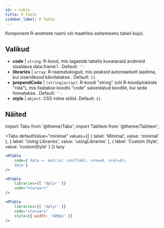 ```yaml
---
id: r-table
title: R Table
sidebar_label: R Table
---
```


Komponent R-andmete raami või maatriksi esitamiseks tabeli kujul.

## Valikud

* __code__ | `string`: R-kood, mis tagastab tabelis kuvatavaid andmeid sisaldava data.frame'i.. Default: `''`.
* __libraries__ | `array`: R-raamatukogud, mis peaksid automaatselt laadima, kui sisendkood käivitatakse.. Default: `[]`.
* __prependCode__ | `(string|array)`: R-koodi "string" (või R-koodiplokkide "rida"), mis lisatakse koodis "code" salvestatud koodile, kui seda hinnatakse.. Default: `''`.
* __style__ | `object`: CSS inline stiilid. Default: `{}`.


## Näited


import Tabs from '@theme/Tabs';
import TabItem from '@theme/TabItem';

<Tabs
    defaultValue="minimal"
    values={[
        { label: 'Minimal', value: 'minimal' },
        { label: 'Using Libraries', value: 'usingLibraries' },
        { label: 'Custom Style', value: 'customStyle' }
    ]}
    lazy
>

<TabItem value="minimal" >

```jsx live
<RTable
    code={`data <- matrix( runif(64), nrow=8, ncol=8); 
    data`}
/>
```

</TabItem>

<TabItem value="usingLibraries" >

```jsx live
<RTable 
    libraries={[ 'dplyr' ]}
    code="starwars"
/>
```

</TabItem>

<TabItem value="customStyle" >

```jsx live
<RTable 
    libraries={[ 'dplyr' ]}
    code="starwars"
    style={{ width: '400px' }}
/>
```

</TabItem>

</Tabs>
